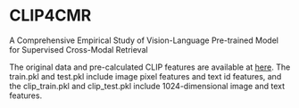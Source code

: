 # CLIP4CMR
A Comprehensive Empirical Study of Vision-Language Pre-trained Model for Supervised Cross-Modal Retrieval

The original data and pre-calculated CLIP features are available at [here](https://pan.cstcloud.cn/s/K1gln4OFQx8). The train.pkl and test.pkl include image pixel features and text id features, and the clip_train.pkl and clip_test.pkl include 1024-dimensional image and text features.
